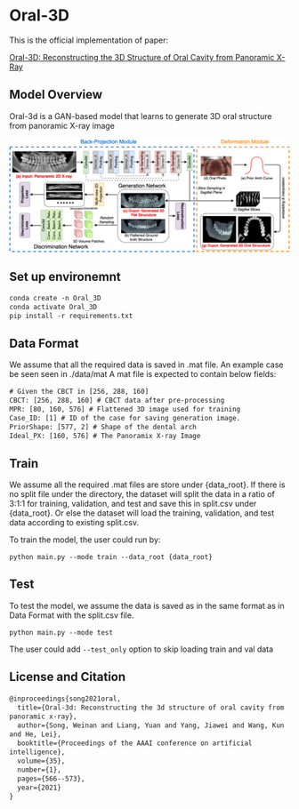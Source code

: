 # Oral-3D
 This is the official implementation of paper: 
 
[Oral-3D: Reconstructing the 3D Structure of Oral Cavity from Panoramic X-Ray](https://ojs.aaai.org/index.php/AAAI/article/view/16135)

## Model Overview
Oral-3d is a GAN-based model that learns to generate 3D oral structure from panoramic X-ray image

![Image text](./resource/network.png)

 ## Set up environemnt
 ```
 conda create -n Oral_3D
 conda activate Oral_3D
 pip install -r requirements.txt
 ```

 ## Data Format
 We assume that all the required data is saved in .mat file. An example case be seen seen in ./data/mat
 A mat file is expected to contain below fields:

```
# Given the CBCT in [256, 288, 160]
CBCT: [256, 288, 160] # CBCT data after pre-processing
MPR: [80, 160, 576] # Flattened 3D image used for training
Case_ID: [1] # ID of the case for saving generation image.
PriorShape: [577, 2] # Shape of the dental arch
Ideal_PX: [160, 576] # The Panoramix X-ray Image
```

## Train
We assume all the required .mat files are store under {data_root}. If there is no split file under the directory, the dataset will split the
data in a ratio of 3:1:1 for training, validation, and test and save this in split.csv under {data_root}. Or else the dataset will load the
training, validation, and test data according to existing split.csv.

To train the model, the user could run by:
```
python main.py --mode train --data_root {data_root}
```

 ## Test
To test the model, we assume the data is saved as in the same format as in Data Format with the split.csv file.
 ```
 python main.py --mode test
 ```
The user could add ```--test_only``` option to skip loading train and val data


## License and Citation
```
@inproceedings{song2021oral,
  title={Oral-3d: Reconstructing the 3d structure of oral cavity from panoramic x-ray},
  author={Song, Weinan and Liang, Yuan and Yang, Jiawei and Wang, Kun and He, Lei},
  booktitle={Proceedings of the AAAI conference on artificial intelligence},
  volume={35},
  number={1},
  pages={566--573},
  year={2021}
}
```
